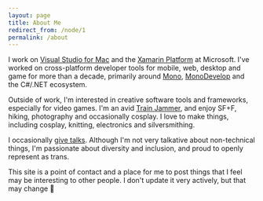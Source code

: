 ```yaml
---
layout: page
title: About Me
redirect_from: /node/1
permalink: /about
---
```

I work on [Visual Studio for Mac](https://visualstudio.microsoft.com/vs/mac/)
and the [Xamarin Platform](http://xamarin.com) at Microsoft. I've worked on
cross-platform developer tools for mobile, web, desktop and game for more than
a decade, primarily around [Mono](http://www.mono-project.com),
[MonoDevelop](http://monodevelop.com) and the C#/.NET ecosystem.

Outside of work, I'm interested in creative software tools and frameworks,
especially for video games. I'm an avid [Train Jammer](https://trainjam.com),
and enjoy SF+F, hiking, photography and occasionally cosplay. I love to make
things, including cosplay, knitting, electronics and silversmithing.

I occasionally [give talks](/talks). Although I'm not very talkative about
non-technical things, I'm passionate about diversity and inclusion, and
proud to openly represent as trans.

This site is a point of contact and a place for me to post things that I feel
may be interesting to other people. I don't update it very actively, but that
may change 🙂
